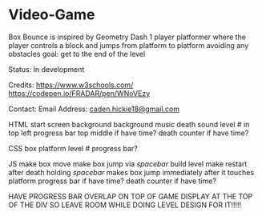 # Video-Game

Box Bounce is inspired by Geometry Dash
    1 player
    platformer where the player controls a block and jumps from  platform to platform avoiding any obstacles
    goal: get to the end of the level

Status:
    In development

Credits:
    https://www.w3schools.com/
    https://codepen.io/FRADAR/pen/WNoVEzy

Contact:
    Email Address: caden.hickie18@gmail.com

HTML
start screen
background
background music
death sound
level # in top left
progress bar top middle if have time?
death counter if have time?

CSS
box
platform
level #
progress bar?

JS
make box move
make box jump via *spacebar*
build level
make restart after death
holding *spacebar* makes box jump immediately after it touches platform
progress bar if have time?
death counter if have time?




HAVE PROGRESS BAR OVERLAP ON TOP OF GAME DISPLAY AT THE TOP OF THE DIV SO LEAVE ROOM WHILE DOING LEVEL DESIGN FOR IT!!!!!
